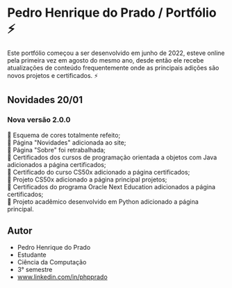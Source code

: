 # Pedro Henrique do Prado / Portfólio :zap:
Este portfólio começou a ser desenvolvido em junho de 2022, esteve online pela primeira vez em agosto do mesmo ano, desde então ele recebe atualizações de conteúdo frequentemente onde as principais adições são novos projetos e certificados. :zap: 

## Novidades 20/01

### Nova versão 2.0.0

:large_orange_diamond: Esquema de cores totalmente refeito;<br>
:large_orange_diamond: Página "Novidades" adicionada ao site;<br>
:large_orange_diamond: Página "Sobre" foi retrabalhada;<br>
:large_orange_diamond: Certificados dos cursos de programação orientada a objetos com Java adicionados a página certificados;<br>
:large_orange_diamond: Certificado do curso CS50x adicionado a página certificados;<br>
:large_orange_diamond: Projeto CS50x adicionado a página principal projetos;<br>
:large_orange_diamond: Certificados do programa Oracle Next Education adicionados a página certificados;<br>
:large_orange_diamond: Projeto acadêmico desenvolvido em Python adicionado a página principal.<br>

## Autor
- Pedro Henrique do Prado
- Estudante
- Ciência da Computação
- 3° semestre
- www.linkedin.com/in/phpprado
 
